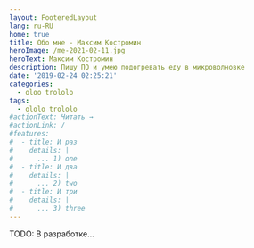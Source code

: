 ```yaml
---
layout: FooteredLayout
lang: ru-RU
home: true
title: Обо мне - Максим Костромин
heroImage: /me-2021-02-11.jpg
heroText: Максим Костромин
description: Пишу ПО и умею подогревать еду в микроволновке 
date: '2019-02-24 02:25:21'
categories:
  - oloo trololo
tags:
  - ololo trololo
#actionText: Читать →
#actionLink: /
#features:
#  - title: И раз
#    details: |
#      ... 1) one
#  - title: И два
#    details: |
#      ... 2) two
#  - title: И три
#    details: |
#      ... 3) three
---
```


<MyJoke :value="''"/>

TODO: В разработке...
